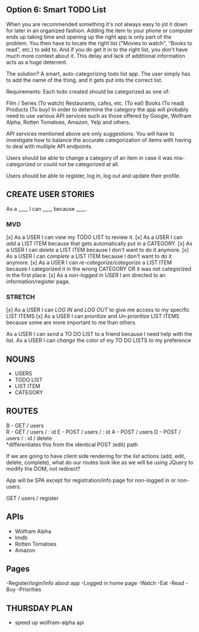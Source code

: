 ## Option 6: Smart TODO List
When you are recommended something it's not always easy to jot it down for later in an organized fashion. Adding the item to your phone or computer ends up taking time and opening up the right app is only part of the problem. You then have to locate the right list ("Movies to watch", "Books to read", etc.) to add to. And if you do get it in to the right list, you don't have much more context about it. This delay and lack of additional information acts as a huge deterrent.

The solution? A smart, auto-categorizing todo list app. The user simply has to add the name of the thing, and it gets put into the correct list.

Requirements:
Each todo created should be categorized as one of:

Film / Series (To watch)
Restaurants, cafes, etc. (To eat)
Books (To read)
Products (To buy)
In order to determine the category the app will probably need to use various API services such as those offered by Google, Wolfram Alpha, Rotten Tomatoes, Amazon, Yelp and others.

API services mentioned above are only suggestions. You will have to investigate how to balance the accurate categorization of items with having to deal with multiple API endpoints.

Users should be able to change a category of an item in case it was mis-categorized or could not be categorized at all.

Users should be able to register, log in, log out and update their profile.

## CREATE USER STORIES
As a ____ I can ____ because ____.

### MVD
[x] As a USER I can _view_ my TODO LIST to review it.
[x] As a USER I can _add_ a LIST ITEM because that gets automatically put in a CATEGORY.
[x] As a USER I can _delete_ a LIST ITEM because I don't want to do it anymore.
[x] As a USER I can _complete_ a LIST ITEM because I don't want to do it anymore.
[x] As a USER I can _re-categorize/categorize_ a LIST ITEM because I categorized it in the wrong CATEGORY OR it was not categorized in the first place.
[x] As a _non-logged in USER_ I am directed to an information/register page. 

### STRETCH
[x] As a USER I can _LOG IN_ and _LOG OUT_ to give me access to my specific LIST ITEMS
[x] As a USER I can _prioritize_ and _Un-prioritize_ LIST ITEMS because some are more important to me than others.

As a USER I can _send_ a TO DO LIST to a friend because I need help with the list.
As a USER I can _change_ the color of my TO DO LISTS to my preference

## NOUNS
- USERS
- TODO LIST
- LIST ITEM
- CATEGORY

## ROUTES
B - GET 	/ users  
R - GET		/ users / : id 
E - POST	/ users / : id
A - POST	/ users
D - POST	/ users / : id / delete    
			    *differentiates this from the identical POST (edit) path

If we are going to have client side rendering for the list actions (add, edit, delete, complete), what do our routes look like as we will be using JQuery to modify the DOM, not redirect? 

App will be SPA except for registration/info page for non-logged in or non-users. 

GET / users / register

## APIs
- Wolfram Alpha
- Imdb
- Rotten Tomatoes 
- Amazon

## Pages

-Register/login/Info about app
-Logged in home page
-Watch
-Eat
-Read
-Buy
-Priorities

## THURSDAY PLAN
- speed up wolfram-alpha api





